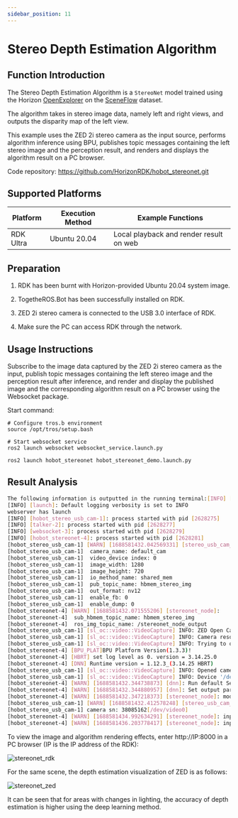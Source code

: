 ```yaml
---
sidebar_position: 11
---
```


# Stereo Depth Estimation Algorithm

## Function Introduction

The Stereo Depth Estimation Algorithm is a `StereoNet` model trained using the Horizon [OpenExplorer](https://developer.horizon.cc/api/v1/fileData/horizon_j5_open_explorer_cn_doc/hat/source/examples/stereonet.html) on the [SceneFlow](https://lmb.informatik.uni-freiburg.de/resources/datasets/SceneFlowDatasets.en.html) dataset.

The algorithm takes in stereo image data, namely left and right views, and outputs the disparity map of the left view.

This example uses the ZED 2i stereo camera as the input source, performs algorithm inference using BPU, publishes topic messages containing the left stereo image and the perception result, and renders and displays the algorithm result on a PC browser.

Code repository: <https://github.com/HorizonRDK/hobot_stereonet.git>

## Supported Platforms

| Platform  | Execution Method | Example Functions                      |
| --------- | --------------- | --------------------------------------- |
| RDK Ultra | Ubuntu 20.04    | Local playback and render result on web |

## Preparation

1. RDK has been burnt with Horizon-provided Ubuntu 20.04 system image.

2. TogetheROS.Bot has been successfully installed on RDK.

3. ZED 2i stereo camera is connected to the USB 3.0 interface of RDK.

4. Make sure the PC can access RDK through the network.

## Usage Instructions

Subscribe to the image data captured by the ZED 2i stereo camera as the input, publish topic messages containing the left stereo image and the perception result after inference, and render and display the published image and the corresponding algorithm result on a PC browser using the Websocket package.

Start command:

```shell
# Configure tros.b environment
source /opt/tros/setup.bash

# Start websocket service
ros2 launch websocket websocket_service.launch.py

ros2 launch hobot_stereonet hobot_stereonet_demo.launch.py 
```

## Result Analysis

```bash
The following information is outputted in the running terminal:[INFO] [launch]: All log files can be found below /root/.ros/log/2023-07-05-18-23-51-350999-hobot-2628272
[INFO] [launch]: Default logging verbosity is set to INFO
webserver has launch
[INFO] [hobot_stereo_usb_cam-1]: process started with pid [2628275]
[INFO] [talker-2]: process started with pid [2628277]
[INFO] [websocket-3]: process started with pid [2628279]
[INFO] [hobot_stereonet-4]: process started with pid [2628281]
[hobot_stereo_usb_cam-1] [WARN] [1688581432.042569331] [stereo_usb_cam_node]: Get params complete.
[hobot_stereo_usb_cam-1]  camera_name: default_cam
[hobot_stereo_usb_cam-1]  video_device index: 0
[hobot_stereo_usb_cam-1]  image_width: 1280
[hobot_stereo_usb_cam-1]  image_height: 720
[hobot_stereo_usb_cam-1]  io_method_name: shared_mem
[hobot_stereo_usb_cam-1]  pub_topic_name: hbmem_stereo_img
[hobot_stereo_usb_cam-1]  out_format: nv12
[hobot_stereo_usb_cam-1]  enable_fb: 0
[hobot_stereo_usb_cam-1]  enable_dump: 0
[hobot_stereonet-4] [WARN] [1688581432.071555206] [stereonet_node]:
[hobot_stereonet-4]  sub_hbmem_topic_name: hbmem_stereo_img
[hobot_stereonet-4]  ros_img_topic_name: /stereonet_node_output
[hobot_stereo_usb_cam-1] [sl_oc::video::VideoCapture] INFO: ZED Open Capture - Camera module - Version: 0.6.0
[hobot_stereo_usb_cam-1] [sl_oc::video::VideoCapture] INFO: Camera resolution: 2560x720@30Hz
[hobot_stereo_usb_cam-1] [sl_oc::video::VideoCapture] INFO: Trying to open the device '/dev/video0'
[hobot_stereonet-4] [BPU_PLAT]BPU Platform Version(1.3.3)!
[hobot_stereonet-4] [HBRT] set log level as 0. version = 3.14.25.0
[hobot_stereonet-4] [DNN] Runtime version = 1.12.3_(3.14.25 HBRT)
[hobot_stereo_usb_cam-1] [sl_oc::video::VideoCapture] INFO: Opened camera with SN: 38085162
[hobot_stereo_usb_cam-1] [sl_oc::video::VideoCapture] INFO: Device '/dev/video0' opened
[hobot_stereonet-4] [WARN] [1688581432.344738873] [dnn]: Run default SetOutputParser.
[hobot_stereonet-4] [WARN] [1688581432.344880957] [dnn]: Set output parser with default dnn node parser, you will get all output tensors and should parse output_tensors in PostProcess.
[hobot_stereonet-4] [WARN] [1688581432.347218373] [stereonet_node]: model_input_count: 1, model_input_width: 1280, model_input_height: 720
[hobot_stereo_usb_cam-1] [WARN] [1688581432.412578248] [stereo_usb_cam_node]: Open video device 0 success.
[hobot_stereo_usb_cam-1] camera sn: 38085162[/dev/video0]
[hobot_stereonet-4] [WARN] [1688581434.992634291] [stereonet_node]: input fps: 1.60, out fps: 1.60, preprocess time ms: 1191, infer time ms: 48, msg preparation for pub time cost ms: 8
[hobot_stereonet-4] [WARN] [1688581436.203778417] [stereonet_node]: input fps: 0.82, out fps: 0.82, preprocess time ms: 1157, infer time ms: 47, msg preparation for pub time cost ms: 2
```
To view the image and algorithm rendering effects, enter http://IP:8000 in a PC browser (IP is the IP address of the RDK):

![stereonet_rdk](./image/box_adv/stereonet_rdk.png)

For the same scene, the depth estimation visualization of ZED is as follows:

![stereonet_zed](./image/box_adv/stereonet_zed.png)

It can be seen that for areas with changes in lighting, the accuracy of depth estimation is higher using the deep learning method.